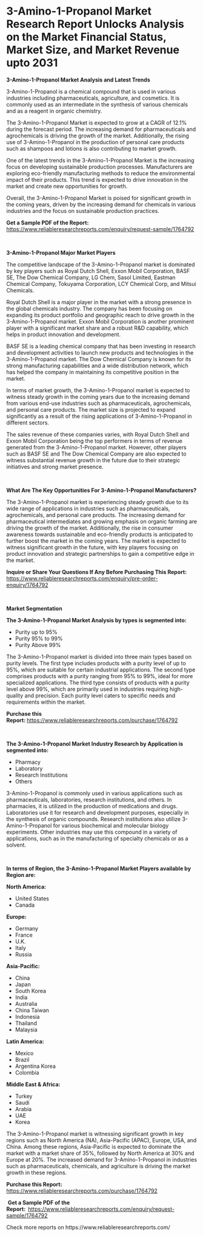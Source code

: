 <p><h1>3-Amino-1-Propanol Market Research Report Unlocks Analysis on the Market Financial Status, Market Size, and Market Revenue upto 2031</h1></p><p><strong>3-Amino-1-Propanol Market Analysis and Latest Trends</strong></p>
<p><p>3-Amino-1-Propanol is a chemical compound that is used in various industries including pharmaceuticals, agriculture, and cosmetics. It is commonly used as an intermediate in the synthesis of various chemicals and as a reagent in organic chemistry.</p><p>The 3-Amino-1-Propanol Market is expected to grow at a CAGR of 12.1% during the forecast period. The increasing demand for pharmaceuticals and agrochemicals is driving the growth of the market. Additionally, the rising use of 3-Amino-1-Propanol in the production of personal care products such as shampoos and lotions is also contributing to market growth.</p><p>One of the latest trends in the 3-Amino-1-Propanol Market is the increasing focus on developing sustainable production processes. Manufacturers are exploring eco-friendly manufacturing methods to reduce the environmental impact of their products. This trend is expected to drive innovation in the market and create new opportunities for growth.</p><p>Overall, the 3-Amino-1-Propanol Market is poised for significant growth in the coming years, driven by the increasing demand for chemicals in various industries and the focus on sustainable production practices.</p></p>
<p><strong>Get a Sample PDF of the Report:&nbsp;</strong> <a href="https://www.reliableresearchreports.com/enquiry/request-sample/1764792">https://www.reliableresearchreports.com/enquiry/request-sample/1764792</a></p>
<p>&nbsp;</p>
<p><strong>3-Amino-1-Propanol Major Market Players</strong></p>
<p><p>The competitive landscape of the 3-Amino-1-Propanol market is dominated by key players such as Royal Dutch Shell, Exxon Mobil Corporation, BASF SE, The Dow Chemical Company, LG Chem, Sasol Limited, Eastman Chemical Company, Tokuyama Corporation, LCY Chemical Corp, and Mitsui Chemicals. </p><p>Royal Dutch Shell is a major player in the market with a strong presence in the global chemicals industry. The company has been focusing on expanding its product portfolio and geographic reach to drive growth in the 3-Amino-1-Propanol market. Exxon Mobil Corporation is another prominent player with a significant market share and a robust R&D capability, which helps in product innovation and development.</p><p>BASF SE is a leading chemical company that has been investing in research and development activities to launch new products and technologies in the 3-Amino-1-Propanol market. The Dow Chemical Company is known for its strong manufacturing capabilities and a wide distribution network, which has helped the company in maintaining its competitive position in the market.</p><p>In terms of market growth, the 3-Amino-1-Propanol market is expected to witness steady growth in the coming years due to the increasing demand from various end-use industries such as pharmaceuticals, agrochemicals, and personal care products. The market size is projected to expand significantly as a result of the rising applications of 3-Amino-1-Propanol in different sectors.</p><p>The sales revenue of these companies varies, with Royal Dutch Shell and Exxon Mobil Corporation being the top performers in terms of revenue generated from the 3-Amino-1-Propanol market. However, other players such as BASF SE and The Dow Chemical Company are also expected to witness substantial revenue growth in the future due to their strategic initiatives and strong market presence.</p></p>
<p>&nbsp;</p>
<p><strong>What Are The Key Opportunities For 3-Amino-1-Propanol Manufacturers?</strong></p>
<p><p>The 3-Amino-1-Propanol market is experiencing steady growth due to its wide range of applications in industries such as pharmaceuticals, agrochemicals, and personal care products. The increasing demand for pharmaceutical intermediates and growing emphasis on organic farming are driving the growth of the market. Additionally, the rise in consumer awareness towards sustainable and eco-friendly products is anticipated to further boost the market in the coming years. The market is expected to witness significant growth in the future, with key players focusing on product innovation and strategic partnerships to gain a competitive edge in the market.</p></p>
<p><strong>Inquire or Share Your Questions If Any Before Purchasing This Report:</strong> <a href="https://www.reliableresearchreports.com/enquiry/pre-order-enquiry/1764792">https://www.reliableresearchreports.com/enquiry/pre-order-enquiry/1764792</a></p>
<p>&nbsp;</p>
<p><strong>Market Segmentation</strong></p>
<p><strong>The 3-Amino-1-Propanol Market Analysis by types is segmented into:</strong></p>
<p><ul><li>Purity up to 95%</li><li>Purity 95% to 99%</li><li>Purity Above 99%</li></ul></p>
<p><p>The 3-Amino-1-Propanol market is divided into three main types based on purity levels. The first type includes products with a purity level of up to 95%, which are suitable for certain industrial applications. The second type comprises products with a purity ranging from 95% to 99%, ideal for more specialized applications. The third type consists of products with a purity level above 99%, which are primarily used in industries requiring high-quality and precision. Each purity level caters to specific needs and requirements within the market.</p></p>
<p><strong>Purchase this Report:&nbsp;</strong><a href="https://www.reliableresearchreports.com/purchase/1764792">https://www.reliableresearchreports.com/purchase/1764792</a></p>
<p>&nbsp;</p>
<p><strong>The 3-Amino-1-Propanol Market Industry Research by Application is segmented into:</strong></p>
<p><ul><li>Pharmacy</li><li>Laboratory</li><li>Research Institutions</li><li>Others</li></ul></p>
<p><p>3-Amino-1-Propanol is commonly used in various applications such as pharmaceuticals, laboratories, research institutions, and others. In pharmacies, it is utilized in the production of medications and drugs. Laboratories use it for research and development purposes, especially in the synthesis of organic compounds. Research institutions also utilize 3-Amino-1-Propanol for various biochemical and molecular biology experiments. Other industries may use this compound in a variety of applications, such as in the manufacturing of specialty chemicals or as a solvent.</p></p>
<p>&nbsp;</p>
<p><strong>In terms of Region, the 3-Amino-1-Propanol Market Players available by Region are:</strong></p>
<p>
    <p> <strong> North America: </strong>
        <ul>
            <li>United States</li>
            <li>Canada</li>
        </ul>
        </p> 
    <p> <strong> Europe: </strong>
        <ul>
            <li>Germany</li>
            <li>France</li>
            <li>U.K.</li>
            <li>Italy</li>
            <li>Russia</li>
        </ul>
        </p> 
    <p> <strong> Asia-Pacific: </strong>
        <ul>
            <li>China</li>
            <li>Japan</li>
            <li>South Korea</li>
            <li>India</li>
            <li>Australia</li>
            <li>China Taiwan</li>
            <li>Indonesia</li>
            <li>Thailand</li>
            <li>Malaysia</li>
        </ul>
        </p> 
    <p> <strong> Latin America: </strong>
        <ul>
            <li>Mexico</li>
            <li>Brazil</li>
            <li>Argentina Korea</li>
            <li>Colombia</li>
        </ul>
        </p> 
    <p> <strong> Middle East & Africa: </strong>
        <ul>
            <li>Turkey</li>
            <li>Saudi</li>
            <li>Arabia</li>
            <li>UAE</li>
            <li>Korea</li>
        </ul>
    </p>
    </p>
<p><p>The 3-Amino-1-Propanol market is witnessing significant growth in key regions such as North America (NA), Asia-Pacific (APAC), Europe, USA, and China. Among these regions, Asia-Pacific is expected to dominate the market with a market share of 35%, followed by North America at 30% and Europe at 20%. The increased demand for 3-Amino-1-Propanol in industries such as pharmaceuticals, chemicals, and agriculture is driving the market growth in these regions.</p></p>
<p><strong>Purchase this Report: </strong><a href="https://www.reliableresearchreports.com/purchase/1764792">https://www.reliableresearchreports.com/purchase/1764792</a></p>
<p>&nbsp;<strong>Get a Sample PDF of the Report:&nbsp;&nbsp;</strong><a href="https://www.reliableresearchreports.com/enquiry/request-sample/1764792">https://www.reliableresearchreports.com/enquiry/request-sample/1764792</a></p>
<p><strong></strong></p>
<p>Check more reports on https://www.reliableresearchreports.com/</p>
